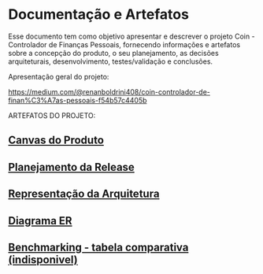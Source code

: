 # Documentação e Artefatos

Esse documento tem como objetivo apresentar e descrever o projeto Coin - Controlador de Finanças Pessoais, fornecendo informações e artefatos sobre a concepção do produto, o seu planejamento, as decisões arquiteturais, desenvolvimento, testes/validação e conclusões.

Apresentação geral do projeto:

https://medium.com/@renanboldrini408/coin-controlador-de-finan%C3%A7as-pessoais-f54b57c4405b


ARTEFATOS DO PROJETO:

## [Canvas do Produto](canvas-do-produto.md)

## [Planejamento da Release](planejamento-da-release.md)

## [Representação da Arquitetura](representacao-da-arquitetura.md) 

## [Diagrama ER](testes.md)

## [Benchmarking - tabela comparativa (indisponivel)](testes.md)



